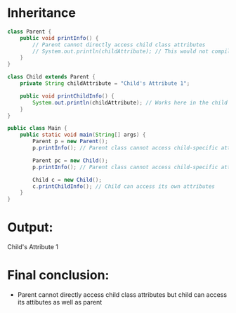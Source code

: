 
# Inheritance

```java
class Parent {
    public void printInfo() {
        // Parent cannot directly access child class attributes
        // System.out.println(childAttribute); // This would not compile
    }
}

class Child extends Parent {
    private String childAttribute = "Child's Attribute 1";

    public void printChildInfo() {
        System.out.println(childAttribute); // Works here in the child class
    }
}

public class Main {
    public static void main(String[] args) {
        Parent p = new Parent();
        p.printInfo(); // Parent class cannot access child-specific attributes

        Parent pc = new Child();
        p.printInfo(); // Parent class cannot access child-specific attributes

        Child c = new Child();
        c.printChildInfo(); // Child can access its own attributes
    }
}

```


# Output:
Child's Attribute 1

# Final conclusion:

* Parent cannot directly access child class attributes but child can access its attibutes as well as parent 

